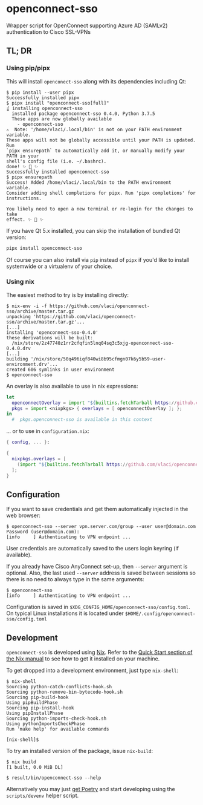 # openconnect-sso

Wrapper script for OpenConnect supporting Azure AD (SAMLv2) authentication
to Cisco SSL-VPNs

## TL; DR

### Using pip/pipx

This will install `openconect-sso` along with its dependencies including Qt:

```shell
$ pip install --user pipx
Successfully installed pipx
$ pipx install "openconnect-sso[full]"
⣾ installing openconnect-sso
  installed package openconnect-sso 0.4.0, Python 3.7.5
  These apps are now globally available
    - openconnect-sso
⚠️  Note: '/home/vlaci/.local/bin' is not on your PATH environment variable.
These apps will not be globally accessible until your PATH is updated. Run
`pipx ensurepath` to automatically add it, or manually modify your PATH in your
shell's config file (i.e. ~/.bashrc).
done! ✨ 🌟 ✨
Successfully installed openconnect-sso
$ pipx ensurepath
Success! Added /home/vlaci/.local/bin to the PATH environment variable.
Consider adding shell completions for pipx. Run 'pipx completions' for
instructions.

You likely need to open a new terminal or re-login for the changes to take
effect. ✨ 🌟 ✨
```

If you have Qt 5.x installed, you can skip the installation of bundled Qt version:

``` bash
pipx install openconnect-sso
```

Of course you can also install via `pip` instead of `pipx` if you'd like to
install systemwide or a virtualenv of your choice.

### Using nix

The easiest method to try is by installing directly:

```shell
$ nix-env -i -f https://github.com/vlaci/openconnect-sso/archive/master.tar.gz
unpacking 'https://github.com/vlaci/openconnect-sso/archive/master.tar.gz'...
[...]
installing 'openconnect-sso-0.4.0'
these derivations will be built:
  /nix/store/2z47740z1rr2cfqfin5lnq04sq3c5xjg-openconnect-sso-0.4.0.drv
[...]
building '/nix/store/50q496iqf840wi8b95cfmgn07k6y5b59-user-environment.drv'...
created 606 symlinks in user environment
$ openconnect-sso
```

An overlay is also available to use in nix expressions:

``` nix
let
  openconnectOverlay = import "${builtins.fetchTarball https://github.com/vlaci/openconnect-sso/archive/master.tar.gz}/overlay.nix";
  pkgs = import <nixpkgs> { overlays = [ openconnectOverlay ]; };
in
  #  pkgs.openconnect-sso is available in this context
```

... or to use in `configuration.nix`:

``` nix
{ config, ... }:

{
  nixpkgs.overlays = [
    (import "${builtins.fetchTarball https://github.com/vlaci/openconnect-sso/archive/master.tar.gz}/overlay.nix")
  ];
}
```

## Configuration

If you want to save credentials and get them automatically
injected in the web browser:

```shell
$ openconnect-sso --server vpn.server.com/group --user user@domain.com
Password (user@domain.com):
[info     ] Authenticating to VPN endpoint ...
```

User credentials are automatically saved to the users login keyring (if
available).

If you already have Cisco AnyConnect set-up, then `--server` argument is
optional. Also, the last used `--server` address is saved between sessions so
there is no need to always type in the same arguments:

```shell
$ openconnect-sso
[info     ] Authenticating to VPN endpoint ...
```

Configuration is saved in `$XDG_CONFIG_HOME/openconnect-sso/config.toml`. On
typical Linux installations it is located under
`$HOME/.config/openconnect-sso/config.toml`

## Development

`openconnect-sso` is developed using [Nix](https://nixos.org/nix/). Refer to the
[Quick Start section of the Nix
manual](https://nixos.org/nix/manual/#chap-quick-start) to see how to get it
installed on your machine.

To get dropped into a development environment, just type `nix-shell`:

```shell
$ nix-shell
Sourcing python-catch-conflicts-hook.sh
Sourcing python-remove-bin-bytecode-hook.sh
Sourcing pip-build-hook
Using pipBuildPhase
Sourcing pip-install-hook
Using pipInstallPhase
Sourcing python-imports-check-hook.sh
Using pythonImportsCheckPhase
Run 'make help' for available commands

[nix-shell]$ 
```

To try an installed version of the package, issue `nix-build`:

```shell
$ nix build
[1 built, 0.0 MiB DL]

$ result/bin/openconnect-sso --help
```

Alternatively you may just [get Poetry](https://python-poetry.org/docs/) and
start developing using the `scripts/devenv` helper script.
